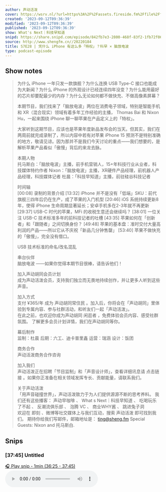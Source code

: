 ```yaml
---
author: 声动活泼
cover: https://wsrv.nl/?url=https%3A%2F%2Fassets.fireside.fm%2Ffile%2Ffireside-images-2024%2Fpodcasts%2Fimages%2F4%2F4931937e-0184-4c61-a658-6b03c254754d%2Fcover.jpg%3Fv%3D10&w=200&h=200
created: '2023-09-12T09:36:39'
modified: '2023-09-12T09:36:39'
published: '2023-09-12T09:36:39'
show: What's Next｜科技早知道
snipd: https://share.snipd.com/episode/842fb7e3-2800-468f-83f2-1fb72f064bc6
source: http://www.shengfm.cn//20220184
title: S7E28 | 凭什么 iPhone 有这么多「特权」？科早 × 脑放电波
type: podcast-episode
---
```



## Show notes
> 为什么 iPhone 一年只发一款旗舰？为什么连换 USB Type-C 接口也能成为大新闻？为什么 iPhone 的外观设计已经连续四年没变？为什么能用最好的芯片却要配最少的内存？为什么无论如何都不做快充、不做高像素屏幕？
> 
> 
> 本期节目，我们找来了「脑放电波」两位在消费电子领域，特别是智能手机和 XR（混合现实）领域有着多年工作经验的主播， Thomas Bai 和 Nixon Hu，一起来围绕 iPhone 聊一聊苹果在产品定义上的「特权」。
> 
> 
> 大家听到这期节目，应该也是苹果年度新品发布会的当天。但其实，我们在两周前就完成录制了，所以内容中若有对苹果 iPhone 15 预测不是特别准确的地方，敬请见谅。因为那并不是我们今天讨论的重点——我们想要的，是解析苹果产品看似「傲慢」背后的来龙去脉。
> 
> 
> 本期人物  
> 托马斯白：「脑放电波」主播，前手机营销人，15+年科技行业从业者，科技媒体特约作者 
> Nixon：「脑放电波」主播，XR硬件产品经理，前机器人产品经理，科技媒体记者 
> 杜晨：「科技早知道」主播，前驻硅谷科技记者
> 
> 
> 时间轴  
> [00:08] 录制的背景介绍 
> [13:32] iPhone 并不是没有「低端」SKU：前代旗舰三四年后仍在生产，成了苹果的入门机型 
> [20:46] iOS 系统持续更新8年，使得 iPhone 生命周期显著延长；安卓手机多在2-3年就不再更新 
> [29:37] USB-C 时代的苹果，MFi 的收税生意还会继续吗？ 
> [38:01] 一位关注 USB-C 技术标准多年的前科技记者的吐槽 
> [43:35] 苹果如何在「创新者」和「跟随者」之间切换身份？ 
> [49:48] 苹果的基本盘：准时交付大量高利润的产品——所以它从不庆祝「新品几分钟售罄」 
> [53:40] 苹果不做快充的「傲慢」，完全没有借口。
> 
> 
> USB 技术标准的命名/改名混乱  
> 
> 
> 
> 串台伙伴  
> 脑放电波 ——如果你觉得本期节目很棒，请告诉他们！
> 
> 
> 加入声动胡同会员计划  
> 成为声动活泼会员，支持我们独立而无畏地持续创作，并让更多人听到这些声音。
> 
> 
> 加入方式  
> 支付 ¥365/年  成为 声动胡同常住民 。加入后，你将会在「声动胡同」里体验到专属内容、参与社群活动，和听友们一起「声动活泼」。  
> 在此之前，也欢迎你成为声动胡同 闲逛者  ，免费体验会员内容、感受社群氛围。 了解更多会员计划详情，我们在声动胡同等你。  
> 
> 
> 幕后制作  
> 监制：杜晨 
> 后期：六工、迪卡普里鑫 
> 运营：瑞涵 
> 设计：饭团
> 
> 
> 商务合作  
> 声动活泼商务合作咨询 
> 
> 
> 加入我们  
> 声动活泼正在招聘「节目监制」和「声音设计师」，查看详细讯息请  点击链接  。如果你正准备在相关领域发挥专长、贡献能量，请联系我们。
> 
> 
> 关于声动活泼  
> 「用声音碰撞世界」，声动活泼致力于为人们提供源源不断的思考养料。 
> 我们还有这些播客： 声动早咖啡 、 What s Next｜科技早知道 、 吃喝玩乐了不起 、 反潮流俱乐部 、 泡腾 VC 、 商业WHY酱 、 跳进兔子洞  
> 欢迎在 即刻 、微博等社交媒体上与我们互动，搜索  声动活泼  即可找到我们。 
> 期待你给我们写邮件，邮箱地址是： ting@sheng.fm 
> Special Guests: Nixon and 托马斯白.

## Snips
### [37:45] Untitled
[🎧 Play snip - 1min️ (36:25 - 37:45)](https://share.snipd.com/snip/70ad0c30-9035-49d7-88ed-ce96e05b1d74)
<audio controls> <source src="https://chtbl.com/track/FBG437/aphid.fireside.fm/d/1437767933/4931937e-0184-4c61-a658-6b03c254754d/52aaecd3-2abe-403d-b03d-aef7a40519a7.mp3#t=36:25,37:45"> </audio>
